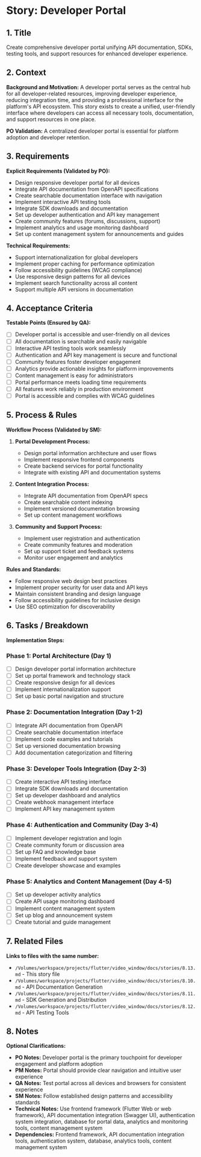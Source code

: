 # Story: Developer Portal

## 1. Title
Create comprehensive developer portal unifying API documentation, SDKs, testing tools, and support resources for enhanced developer experience.

## 2. Context
**Background and Motivation:**
A developer portal serves as the central hub for all developer-related resources, improving developer experience, reducing integration time, and providing a professional interface for the platform's API ecosystem. This story exists to create a unified, user-friendly interface where developers can access all necessary tools, documentation, and support resources in one place.

**PO Validation:** A centralized developer portal is essential for platform adoption and developer retention.

## 3. Requirements
**Explicit Requirements (Validated by PO):**
- Design responsive developer portal for all devices
- Integrate API documentation from OpenAPI specifications
- Create searchable documentation interface with navigation
- Implement interactive API testing tools
- Integrate SDK downloads and documentation
- Set up developer authentication and API key management
- Create community features (forums, discussions, support)
- Implement analytics and usage monitoring dashboard
- Set up content management system for announcements and guides

**Technical Requirements:**
- Support internationalization for global developers
- Implement proper caching for performance optimization
- Follow accessibility guidelines (WCAG compliance)
- Use responsive design patterns for all devices
- Implement search functionality across all content
- Support multiple API versions in documentation

## 4. Acceptance Criteria
**Testable Points (Ensured by QA):**
- [ ] Developer portal is accessible and user-friendly on all devices
- [ ] All documentation is searchable and easily navigable
- [ ] Interactive API testing tools work seamlessly
- [ ] Authentication and API key management is secure and functional
- [ ] Community features foster developer engagement
- [ ] Analytics provide actionable insights for platform improvements
- [ ] Content management is easy for administrators
- [ ] Portal performance meets loading time requirements
- [ ] All features work reliably in production environment
- [ ] Portal is accessible and complies with WCAG guidelines

## 5. Process & Rules
**Workflow Process (Validated by SM):**
1. **Portal Development Process:**
   - Design portal information architecture and user flows
   - Implement responsive frontend components
   - Create backend services for portal functionality
   - Integrate with existing API and documentation systems

2. **Content Integration Process:**
   - Integrate API documentation from OpenAPI specs
   - Create searchable content indexing
   - Implement versioned documentation browsing
   - Set up content management workflows

3. **Community and Support Process:**
   - Implement user registration and authentication
   - Create community features and moderation
   - Set up support ticket and feedback systems
   - Monitor user engagement and analytics

**Rules and Standards:**
- Follow responsive web design best practices
- Implement proper security for user data and API keys
- Maintain consistent branding and design language
- Follow accessibility guidelines for inclusive design
- Use SEO optimization for discoverability

## 6. Tasks / Breakdown
**Implementation Steps:**

### Phase 1: Portal Architecture (Day 1)
- [ ] Design developer portal information architecture
- [ ] Set up portal framework and technology stack
- [ ] Create responsive design for all devices
- [ ] Implement internationalization support
- [ ] Set up basic portal navigation and structure

### Phase 2: Documentation Integration (Day 1-2)
- [ ] Integrate API documentation from OpenAPI
- [ ] Create searchable documentation interface
- [ ] Implement code examples and tutorials
- [ ] Set up versioned documentation browsing
- [ ] Add documentation categorization and filtering

### Phase 3: Developer Tools Integration (Day 2-3)
- [ ] Create interactive API testing interface
- [ ] Integrate SDK downloads and documentation
- [ ] Set up developer dashboard and analytics
- [ ] Create webhook management interface
- [ ] Implement API key management system

### Phase 4: Authentication and Community (Day 3-4)
- [ ] Implement developer registration and login
- [ ] Create community forum or discussion area
- [ ] Set up FAQ and knowledge base
- [ ] Implement feedback and support system
- [ ] Create developer showcase and examples

### Phase 5: Analytics and Content Management (Day 4-5)
- [ ] Set up developer activity analytics
- [ ] Create API usage monitoring dashboard
- [ ] Implement content management system
- [ ] Set up blog and announcement system
- [ ] Create tutorial and guide management

## 7. Related Files
**Links to files with the same number:**
- `/Volumes/workspace/projects/flutter/video_window/docs/stories/8.13.md` - This story file
- `/Volumes/workspace/projects/flutter/video_window/docs/stories/8.10.md` - API Documentation Generation
- `/Volumes/workspace/projects/flutter/video_window/docs/stories/8.11.md` - SDK Generation and Distribution
- `/Volumes/workspace/projects/flutter/video_window/docs/stories/8.12.md` - API Testing Tools

## 8. Notes
**Optional Clarifications:**
- **PO Notes:** Developer portal is the primary touchpoint for developer engagement and platform adoption
- **PM Notes:** Portal should provide clear navigation and intuitive user experience
- **QA Notes:** Test portal across all devices and browsers for consistent experience
- **SM Notes:** Follow established design patterns and accessibility standards
- **Technical Notes:** Use frontend framework (Flutter Web or web framework), API documentation integration (Swagger UI), authentication system integration, database for portal data, analytics and monitoring tools, content management system
- **Dependencies:** Frontend framework, API documentation integration tools, authentication system, database, analytics tools, content management system
